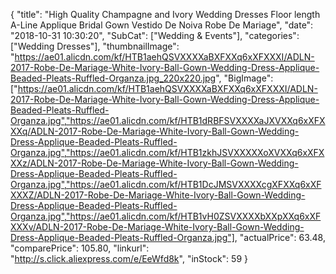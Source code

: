 {
	"title": "High Quality Champagne and Ivory Wedding Dresses Floor length A-Line Applique Bridal Gown Vestido De Noiva Robe De Mariage",
	"date": "2018-10-31 10:30:20",
	"SubCat": ["Wedding & Events"],
	"categories": ["Wedding Dresses"],
	"thumbnailImage": "https://ae01.alicdn.com/kf/HTB1aehQSVXXXXaBXFXXq6xXFXXXI/ADLN-2017-Robe-De-Mariage-White-Ivory-Ball-Gown-Wedding-Dress-Applique-Beaded-Pleats-Ruffled-Organza.jpg_220x220.jpg",
	"BigImage": ["https://ae01.alicdn.com/kf/HTB1aehQSVXXXXaBXFXXq6xXFXXXI/ADLN-2017-Robe-De-Mariage-White-Ivory-Ball-Gown-Wedding-Dress-Applique-Beaded-Pleats-Ruffled-Organza.jpg","https://ae01.alicdn.com/kf/HTB1dRBFSVXXXXaJXVXXq6xXFXXXq/ADLN-2017-Robe-De-Mariage-White-Ivory-Ball-Gown-Wedding-Dress-Applique-Beaded-Pleats-Ruffled-Organza.jpg","https://ae01.alicdn.com/kf/HTB1zkhJSVXXXXXoXVXXq6xXFXXXz/ADLN-2017-Robe-De-Mariage-White-Ivory-Ball-Gown-Wedding-Dress-Applique-Beaded-Pleats-Ruffled-Organza.jpg","https://ae01.alicdn.com/kf/HTB1DcJMSVXXXXcgXFXXq6xXFXXXZ/ADLN-2017-Robe-De-Mariage-White-Ivory-Ball-Gown-Wedding-Dress-Applique-Beaded-Pleats-Ruffled-Organza.jpg","https://ae01.alicdn.com/kf/HTB1vH0ZSVXXXXbXXpXXq6xXFXXXv/ADLN-2017-Robe-De-Mariage-White-Ivory-Ball-Gown-Wedding-Dress-Applique-Beaded-Pleats-Ruffled-Organza.jpg"],
	"actualPrice": 63.48,
	"comparePrice": 105.80,
	"linkurl": "http://s.click.aliexpress.com/e/EeWfd8k",
	"inStock": 59
}

